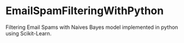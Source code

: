 # EmailSpamFilteringWithPython
Filtering Email Spams with Naives Bayes model implemented in python using Scikit-Learn.
